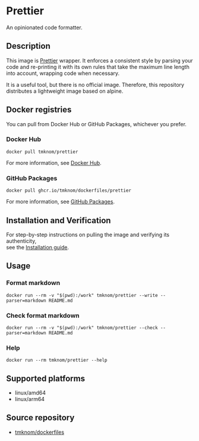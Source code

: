 # Prettier

An opinionated code formatter.

## Description

This image is [Prettier](https://prettier.io/docs/en/) wrapper.
It enforces a consistent style by parsing your code and re-printing it with its own rules
that take the maximum line length into account, wrapping code when necessary.

It is a useful tool, but there is no official image.
Therefore, this repository distributes a lightweight image based on alpine.

## Docker registries

You can pull from Docker Hub or GitHub Packages, whichever you prefer.

### Docker Hub

```shell
docker pull tmknom/prettier
```

For more information, see [Docker Hub](https://hub.docker.com/repository/docker/tmknom/prettier).

### GitHub Packages

```shell
docker pull ghcr.io/tmknom/dockerfiles/prettier
```

For more information, see [GitHub Packages](https://github.com/tmknom/dockerfiles/pkgs/container/dockerfiles%2Fprettier).

## Installation and Verification

For step-by-step instructions on pulling the image and verifying its authenticity,  
see the [Installation guide](/prettier/installation.md).

## Usage

### Format markdown

```shell
docker run --rm -v "$(pwd):/work" tmknom/prettier --write --parser=markdown README.md
```

### Check format markdown

```shell
docker run --rm -v "$(pwd):/work" tmknom/prettier --check --parser=markdown README.md
```

### Help

```shell
docker run --rm tmknom/prettier --help
```

## Supported platforms

- linux/amd64
- linux/arm64

## Source repository

- [tmknom/dockerfiles](https://github.com/tmknom/dockerfiles/)
